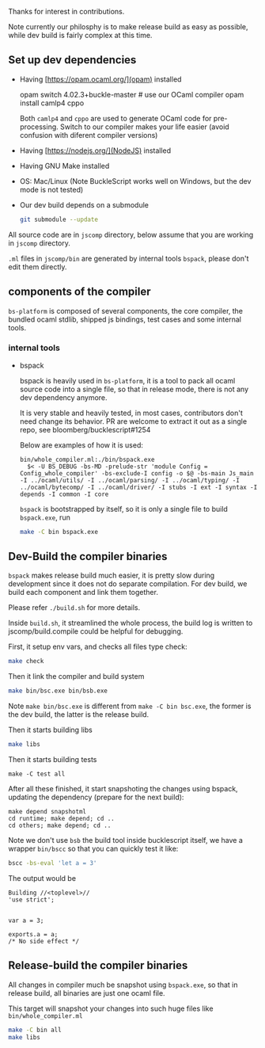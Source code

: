 

Thanks for interest in contributions.

Note currently our philosphy is to make release build as easy as possible, while dev build is fairly complex at this time.

## Set up dev dependencies

- Having [https://opam.ocaml.org/](opam) installed

    opam switch 4.02.3+buckle-master # use our OCaml compiler
    opam install camlp4 cppo  

   Both `camlp4` and `cppo` are used to generate OCaml code for pre-processing. 
   Switch to our compiler makes your life easier (avoid confusion with diferent compiler versions)
- Having [https://nodejs.org/](NodeJS) installed
- Having GNU Make installed
- OS: Mac/Linux (Note BuckleScript works well on Windows, but the dev mode is not tested)
- Our dev build depends on a submodule

  ```sh
  git submodule --update
  ``` 

All source code are in `jscomp` directory, below assume that you are working in `jscomp` directory.

`.ml` files in `jscomp/bin` are generated by internal tools `bspack`, please don't edit them directly.


## components of the compiler

`bs-platform` is composed of several components, the core compiler, the bundled ocaml stdlib,  shipped js bindings, test cases and some internal tools.

### internal tools

- bspack

  bspack is heavily used in `bs-platform`, it is a tool to pack all ocaml 
  source code  into a single file, so that in release mode, there is not any dev dependency anymore.

  It is very stable and heavily tested, in most cases, contributors don't need change its behavior.
  PR are welcome to extract it out as a single repo, see bloomberg/bucklescript#1254	
  
  Below are examples of how it is used:

  ```make
  bin/whole_compiler.ml:./bin/bspack.exe
	$< -U BS_DEBUG -bs-MD -prelude-str 'module Config = Config_whole_compiler' -bs-exclude-I config -o $@ -bs-main Js_main -I ../ocaml/utils/ -I ../ocaml/parsing/ -I ../ocaml/typing/ -I ../ocaml/bytecomp/ -I ../ocaml/driver/ -I stubs -I ext -I syntax -I depends -I common -I core
  ```

  `bspack` is bootstrapped by itself, so it is only a single file
  to build `bspack.exe`, run 
  
  ```sh
  make -C bin bspack.exe
  ```
## Dev-Build the compiler binaries
`bspack` makes release build much easier, it is pretty slow during development since it does not do separate compilation. For dev build, we build each component and link them together.

Please refer `./build.sh` for more details.

Inside `build.sh`, it streamlined the whole process, the build log is written to jscomp/build.compile could be helpful for debugging.

First, it setup env vars, and checks all files type check:

```sh
make check
```

Then it link the compiler and build system
```sh
make bin/bsc.exe bin/bsb.exe
```

Note `make bin/bsc.exe` is different from `make -C bin bsc.exe`, the former is the dev build, the latter is the release build.

Then it starts building libs
```sh
make libs
```

Then it starts building tests
```
make -C test all
```

After all these finished, it start snapshoting the changes using bspack, updating the dependency (prepare for the next build):

```
make depend snapshotml
cd runtime; make depend; cd ..
cd others; make depend; cd ..  
```
Note we don't use `bsb` the build tool inside bucklescript itself, we have a wrapper `bin/bscc` so that you can quickly test it like:

```sh
bscc -bs-eval 'let a = 3'
```
The output would be 

```
Building //<toplevel>//
'use strict';


var a = 3;

exports.a = a;
/* No side effect */
```


## Release-build the compiler binaries

All changes in compiler much be snapshot using `bspack.exe`, so  that in release build, all binaries are just one ocaml file.

This target will snapshot your changes into such huge files like `bin/whole_compiler.ml`
```sh
make -C bin all
make libs
```
